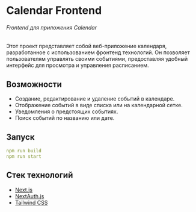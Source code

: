 # Calendar Frontend

###### Frontend для приложения Calendar

 Этот проект представляет собой веб-приложение календаря, разработанное с использованием фронтенд технологий. Он позволяет пользователям управлять своими событиями, предоставляя удобный интерфейс для просмотра и управления расписанием.

## Возможности

- Создание, редактирование и удаление событий в календаре.
- Отображение событий в виде списка или на календарной сетке.
- Уведомления о предстоящих событиях.
- Поиск событий по названию или дате.

## Запуск

```yaml
npm run build
npm run start
```
## Стек технологий

- [Next.js](https://nextjs.org)
- [NextAuth.js](https://next-auth.js.org)
- [Tailwind CSS](https://tailwindcss.com)
